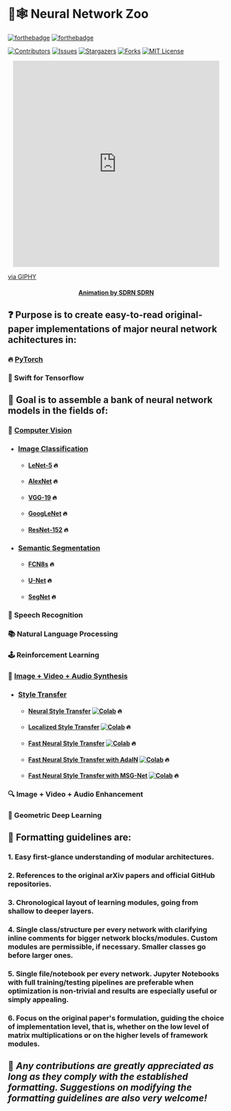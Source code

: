 # :brain::spider_web: **Neural Network Zoo**

[![forthebadge](https://forthebadge.com/images/badges/open-source.svg)](http://forthebadge.com)
[![forthebadge](https://forthebadge.com/images/badges/built-with-love.svg)](http://forthebadge.com)

[![Contributors][contributors-shield]][contributors-url]
[![Issues][issues-shield]][issues-url]
[![Stargazers][stars-shield]][stars-url]
[![Forks][forks-shield]][forks-url]
[![MIT License][license-shield]][license-url]

<p align="center">
    <iframe src="https://giphy.com/embed/3mlcG0HYlpXntrzbUZ" width="480" height="480" frameBorder="0" class="giphy-embed" allowFullScreen></iframe><p><a href="https://giphy.com/gifs/art-fashion-90s-3mlcG0HYlpXntrzbUZ">via GIPHY</a></p>
</p>

<h4 align="center"> 
    <p><a href="https://www.behance.net/sdrnsdrn/">Animation by SDRN SDRN</a></p>
</h4>

## :question: Purpose is to create easy-to-read original-paper implementations of major neural network achitectures in:

### :fire: [PyTorch](https://github.com/geotrush/Neural-Network-Zoo/tree/main/PyTorch)

### :ocean: Swift for Tensorflow

## :dart: Goal is to assemble a bank of neural network models in the fields of:

### :eyes: [Computer Vision](https://github.com/geotrush/Neural-Network-Zoo/blob/main/PyTorch/Computer-Vision)

- ### [Image Classification](https://github.com/geotrush/Neural-Network-Model-Zoo/blob/main/PyTorch/Computer-Vision/Image-Classification)

  - #### [LeNet-5](https://github.com/geotrush/Neural-Network-Zoo/blob/main/PyTorch/Computer-Vision/Image-Classification/LeNet-5.py) :fire:
  - #### [AlexNet](https://github.com/geotrush/Neural-Network-Model-Zoo/blob/main/PyTorch/Computer-Vision/Image-Classification/AlexNet.py) :fire:
  - #### [VGG-19](https://github.com/geotrush/Neural-Network-Model-Zoo/blob/main/PyTorch/Computer-Vision/Image-Classification/VGG-19.py) :fire:
  - #### [GoogLeNet](https://github.com/geotrush/Neural-Network-Zoo/blob/main/PyTorch/Computer-Vision/Image-Classification/GoogLeNet.py) :fire:
  - #### [ResNet-152](https://github.com/geotrush/Neural-Network-Zoo/blob/main/PyTorch/Computer-Vision/Image-Classification/ResNet-152.py) :fire:

- ### [Semantic Segmentation](https://github.com/geotrush/Neural-Network-Model-Zoo/tree/main/PyTorch/Computer-Vision/Semantic-Segmentation)

  - #### [FCN8s](https://github.com/geotrush/Neural-Network-Zoo/blob/main/PyTorch/Computer-Vision/Semantic-Segmentation/FCN8s.py) :fire:
  - #### [U-Net](https://github.com/geotrush/Neural-Network-Model-Zoo/blob/main/PyTorch/Computer-Vision/Semantic-Segmentation/U-Net.py) :fire:
  - #### [SegNet](https://github.com/geotrush/Neural-Network-Model-Zoo/blob/main/PyTorch/Computer-Vision/Semantic-Segmentation/SegNet.py) :fire:

### :speech_balloon: Speech Recognition

### :books: Natural Language Processing

### :joystick: Reinforcement Learning

### :art: [Image + Video + Audio Synthesis](https://github.com/geotrush/Neural-Network-Zoo/blob/main/PyTorch/Image%2BVideo%2BAudio-Synthesis)

- ### [Style Transfer](https://github.com/geotrush/Neural-Network-Zoo/blob/main/PyTorch/Image%2BVideo%2BAudio-Synthesis/Style-Transfer)

  - #### [Neural Style Transfer](https://github.com/geotrush/Neural-Network-Zoo/blob/main/PyTorch/Image%2BVideo%2BAudio-Synthesis/Style-Transfer/Neural%20Style%20Transfer.ipynb) [![Colab](https://camo.githubusercontent.com/52feade06f2fecbf006889a904d221e6a730c194/68747470733a2f2f636f6c61622e72657365617263682e676f6f676c652e636f6d2f6173736574732f636f6c61622d62616467652e737667)](https://colab.research.google.com/github/geotrush/Neural-Network-Zoo/blob/main/PyTorch/Image%2BVideo%2BAudio-Synthesis/Style-Transfer/Neural%20Style%20Transfer.ipynb) :fire:
  - #### [Localized Style Transfer](https://github.com/geotrush/Neural-Network-Zoo/blob/main/PyTorch/Image%2BVideo%2BAudio-Synthesis/Style-Transfer/Localized%20Style%20Transfer.ipynb) [![Colab](https://camo.githubusercontent.com/52feade06f2fecbf006889a904d221e6a730c194/68747470733a2f2f636f6c61622e72657365617263682e676f6f676c652e636f6d2f6173736574732f636f6c61622d62616467652e737667)](https://colab.research.google.com/github/geotrush/Neural-Network-Zoo/blob/main/PyTorch/Image%2BVideo%2BAudio-Synthesis/Style-Transfer/Localized%20Style%20Transfer.ipynb) :fire:
  - #### [Fast Neural Style Transfer](https://github.com/geotrush/Neural-Network-Zoo/blob/main/PyTorch/Image%2BVideo%2BAudio-Synthesis/Style-Transfer/Fast%20Neural%20Style%20Transfer.ipynb) [![Colab](https://camo.githubusercontent.com/52feade06f2fecbf006889a904d221e6a730c194/68747470733a2f2f636f6c61622e72657365617263682e676f6f676c652e636f6d2f6173736574732f636f6c61622d62616467652e737667)](https://colab.research.google.com/github/geotrush/Neural-Network-Zoo/blob/main/PyTorch/Image%2BVideo%2BAudio-Synthesis/Style-Transfer/Fast%20Neural%20Style%20Transfer.ipynb) :fire:
  - #### [Fast Neural Style Transfer with AdaIN](https://github.com/geotrush/Neural-Network-Zoo/blob/main/PyTorch/Image%2BVideo%2BAudio-Synthesis/Style-Transfer/Fast%20Neural%20Style%20Transfer%20with%20AdaIN.ipynb) [![Colab](https://camo.githubusercontent.com/52feade06f2fecbf006889a904d221e6a730c194/68747470733a2f2f636f6c61622e72657365617263682e676f6f676c652e636f6d2f6173736574732f636f6c61622d62616467652e737667)](https://colab.research.google.com/github/geotrush/Neural-Network-Zoo/blob/main/PyTorch/Image%2BVideo%2BAudio-Synthesis/Style-Transfer/Fast%20Neural%20Style%20Transfer%20with%20AdaIN.ipynb) :fire:
  - #### [Fast Neural Style Transfer with MSG-Net](https://github.com/geotrush/Neural-Network-Zoo/blob/main/PyTorch/Image%2BVideo%2BAudio-Synthesis/Style-Transfer/Fast%20Neural%20Style%20Transfer%20with%20MSG-Net.ipynb) [![Colab](https://camo.githubusercontent.com/52feade06f2fecbf006889a904d221e6a730c194/68747470733a2f2f636f6c61622e72657365617263682e676f6f676c652e636f6d2f6173736574732f636f6c61622d62616467652e737667)](https://colab.research.google.com/github/geotrush/Neural-Network-Zoo/blob/main/PyTorch/Image%2BVideo%2BAudio-Synthesis/Style-Transfer/Fast%20Neural%20Style%20Transfer%20with%20MSG-Net.ipynb) :fire:

### :mag: Image + Video + Audio Enhancement

### :dna: Geometric Deep Learning

## :triangular_ruler: Formatting guidelines are:

### 1. Easy first-glance understanding of modular architectures.
### 2. References to the original arXiv papers and official GitHub repositories.
### 3. Chronological layout of learning modules, going from shallow to deeper layers.
### 4. Single class/structure per every network with clarifying inline comments for bigger network blocks/modules. Custom modules are permissible, if necessary. Smaller classes go before larger ones.
### 5. Single file/notebook per every network. Jupyter Notebooks with full training/testing pipelines are preferable when optimization is non-trivial and results are especially useful or simply appealing.
### 6. Focus on the original paper's formulation, guiding the choice of implementation level, that is, whether on the low level of matrix multiplications or on the higher levels of framework modules.

## :hugs: *Any contributions are greatly appreciated as long as they comply with the established formatting. Suggestions on modifying the formatting guidelines are also very welcome!*


<!-- MARKDOWN LINKS -->
[contributors-shield]: https://img.shields.io/github/contributors/geotrush/Neural-Network-Zoo.svg?style=for-the-badge
[contributors-url]: https://github.com/geotrush/Neural-Network-Zoo/graphs/contributors
[forks-shield]: https://img.shields.io/github/forks/geotrush/Neural-Network-Zoo.svg?style=for-the-badge
[forks-url]: https://github.com/geotrush/Neural-Network-Zoo/network/members
[stars-shield]: https://img.shields.io/github/stars/geotrush/Neural-Network-Zoo.svg?style=for-the-badge
[stars-url]: https://github.com/geotrush/Neural-Network-Zoo/stargazers
[issues-shield]: https://img.shields.io/github/issues/geotrush/Neural-Network-Zoo.svg?style=for-the-badge
[issues-url]: https://github.com/geotrush/Neural-Network-Zoo/issues
[license-shield]: https://img.shields.io/github/license/geotrush/Neural-Network-Zoo.svg?style=for-the-badge
[license-url]: https://github.com/geotrush/Neural-Network-Zoo/blob/main/LICENSE.md
